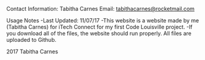 Contact Information:
Tabitha Carnes
Email: tabithacarnes@rocketmail.com

Usage Notes
-Last Updated: 11/07/17
-This website is a website made by me (Tabitha Carnes) for iTech Connect for my first Code Louisville project.
-If you download all of the files, the website should run properly. All files are uploaded to Github.

2017 Tabitha Carnes